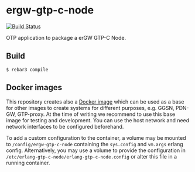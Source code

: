 ergw-gtp-c-node
===============

[![Build Status](https://travis-ci.org/travelping/ergw-gtp-c-node.svg?branch=master)](https://travis-ci.org/travelping/ergw-gtp-c-node)

OTP application to package a erGW GTP-C Node.

Build
-----

    $ rebar3 compile


Docker images
-------------

This repository creates also a [Docker
image](https://hub.docker.com/r/ergw/ergw-gtp-c-node/) which can be used as a
base for other images to create systems for different purposes, e.g. GGSN,
PDN-GW, GTP-proxy.  At the time of writing we recommend to use this base image
for testing and development. You can use the host network and need network
interfaces to be configured beforehand.

To add a custom configuration to the container, a volume may be mounted
to `/config/ergw-gtp-c-node` containing the `sys.config` and `vm.args` erlang
config. Alternatively, you may use a volume to provide the configuration in
`/etc/erlang-gtp-c-node/erlang-gtp-c-node.config` or alter this file in
a running container.
